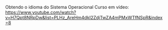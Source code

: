 Obtendo o idioma do Sistema Operacional
Curso em vídeo:
https://www.youtube.com/watch?v=H7Qpt8NRpDw&list=PLHz_AreHm4dkI2ZdjTwZA4mPMxWTfNSpR&index=8
